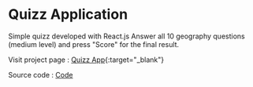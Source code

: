 # Quizz Application

Simple quizz developed with React.js
Answer all 10 geography questions (medium level) and press "Score" for the final result.

Visit project page : [Quizz App](https://antonia000.github.io/Quizz-Application/){:target="_blank"}

Source code : [Code](https://github.com/Antonia000/Quizz-Application/tree/master)
